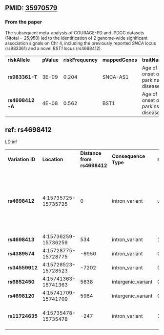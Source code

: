 ## PMID: [35970579](https://pubmed.ncbi.nlm.nih.gov/35970579)

### From the paper 
The subsequent meta-analysis of COURAGE-PD and IPDGC datasets (Ntotal = 25,950) led to the identification of 2 genome-wide significant association signals on Chr 4, including the previously reported _SNCA_ locus (rs983361) and a novel _BST1_ locus (rs4698412). 


|   |   |   |   |   |   |   |
|---|---|---|---|---|---|---|
|**riskAllele**|**pValue**|**riskFrequency**|**mappedGenes**|**traitName**|**efoTraits**|**locations**|
|**rs983361-T**|3E-09|0.204|SNCA-AS1|Age of onset of parkinson disease|age of onset of Parkinson disease|4:89840793|
|**rs4698412-A**|4E-08|0.562|BST1|Age of onset of parkinson disease|age of onset of Parkinson disease|4:15735725|

## ref: rs4698412

LD inf

|                  |                     |                             |                      |           |           |                                                                                                                                                                |
| ---------------- | ------------------- | --------------------------- | -------------------- | --------- | --------- | -------------------------------------------------------------------------------------------------------------------------------------------------------------- |
| **Variation ID** | **Location**        | **Distance from rs4698412** | **Consequence Type** | **r2**    | **D'**    | **Phenotypes**                                                                                                                                                 |
| **rs4698412**    | 4:15735725-15735725 | 0                           | intron_variant       | undefined | undefined | Age of onset of parkinson disease;Parkinson's disease;Parkinson's disease;Parkinson's disease or first degree relation to individual with Parkinson's disease; |
| **rs4698413**    | 4:15736259-15736259 | 534                         | intron_variant       | 1.000000  | 1.000000  |                                                                                                                                                                |
| **rs4389574**    | 4:15728775-15728775 | -6950                       | intron_variant       | 0.935353  | 1.000000  |                                                                                                                                                                |
| **rs34559912**   | 4:15728523-15728523 | -7202                       | intron_variant       | 0.935353  | 1.000000  |                                                                                                                                                                |
| **rs6852450**    | 4:15741363-15741363 | 5638                        | intergenic_variant   | 0.828735  | 0.951884  |                                                                                                                                                                |
| **rs4698120**    | 4:15741709-15741709 | 5984                        | intergenic_variant   | 0.828735  | 0.951884  |                                                                                                                                                                |
| **rs11724635**   | 4:15735478-15735478 | -247                        | intron_variant       | 1.000000  | 1.000000  | Parkinson's disease;Parkinson's disease;Parkinson's disease                                                                                                    |



